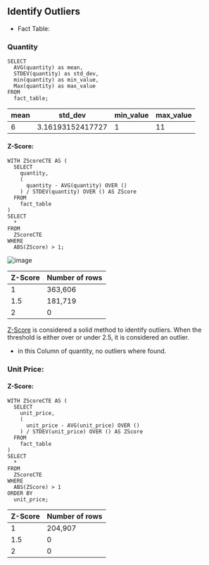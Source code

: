 ## Identify Outliers

- Fact Table:

### Quantity

```
SELECT 
  AVG(quantity) as mean, 
  STDEV(quantity) as std_dev, 
  min(quantity) as min_value, 
  Max(quantity) as max_value 
FROM 
  fact_table;

```

| mean	| std_dev	|min_value	| max_value
|--|--|--|--|
|6| 3.16193152417727	| 1|11

#### Z-Score:

```
WITH ZScoreCTE AS (
  SELECT 
    quantity, 
    (
      quantity - AVG(quantity) OVER ()
    ) / STDEV(quantity) OVER () AS ZScore 
  FROM 
    fact_table
) 
SELECT 
  * 
FROM 
  ZScoreCTE 
WHERE 
  ABS(ZScore) > 1;

```

![image](https://github.com/mfernandezcean/ECommerce_Data_Analysis/assets/105746149/3bed7f92-9588-4f56-b145-68ab746ae83c)

| Z-Score| Number of rows	|
|--|--|
|1| 363,606
|1.5|181,719
|2| 0

[Z-Score](https://umsystem.pressbooks.pub/isps/chapter/chapter-4/) is considered a solid method to identify outliers. When the threshold is either over or under 2.5, it is considered an outlier.

- in this Column of quantity, no outliers where found.

### Unit Price:





#### Z-Score:

```
WITH ZScoreCTE AS (
  SELECT 
    unit_price, 
    (
      unit_price - AVG(unit_price) OVER ()
    ) / STDEV(unit_price) OVER () AS ZScore 
  FROM 
    fact_table
) 
SELECT 
  * 
FROM 
  ZScoreCTE 
WHERE 
  ABS(ZScore) > 1 
ORDER BY 
  unit_price;

```

| Z-Score| Number of rows	|
|--|--|
|1| 204,907
|1.5|0
|2| 0
